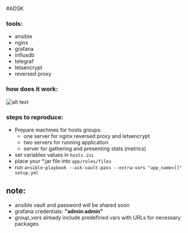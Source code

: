 #ADSK

### tools:

* ansible
* nginx
* grafana
* influxdb
* telegraf
* letsencrypt
* reversed proxy

### how does it work:

![alt text](https://i.imgur.com/82NV40x.png "Project structure")

### steps to reproduce:

* Prepare machines for hosts groups:
    * one server for nginx reversed proxy and letsencrypt
    * two servers for running application
    * server for gathering and presenting stats (metrics)
* set variables values in `hosts.ini` 
* place your *.jar file into `app/roles/files`
* run `ansible-playbook --ask-vault-pass --extra-vars "app_name=[]" setup.yml`

## note:

* ansible vault and password will be shared soon
* grafana credentials: **"admin:admin"**
* *group_vars* already include predefined vars with URLs for necessary packages
